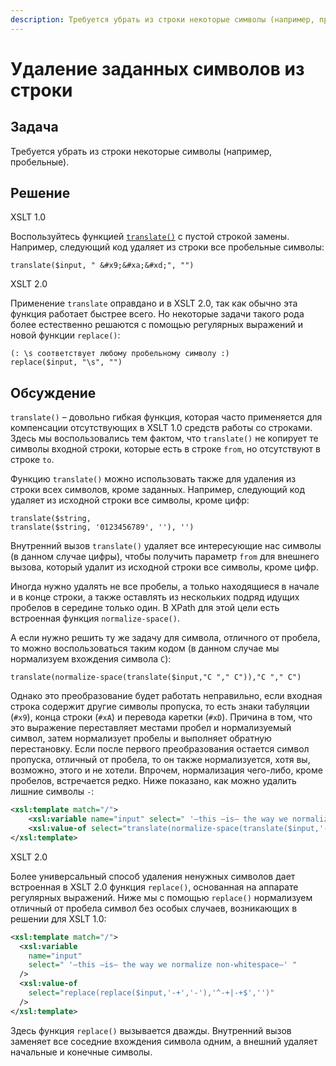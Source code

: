 ```yaml
---
description: Требуется убрать из строки некоторые символы (например, пробельные)
---
```


# Удаление заданных символов из строки

## Задача

Требуется убрать из строки некоторые символы (например, пробельные).

## Решение

XSLT 1.0

Воспользуйтесь функцией [`translate()`](/xpath/translate.md) с пустой строкой замены. Например, следующий код удаляет из строки все пробельные символы:

```
translate($input, " &#x9;&#xa;&#xd;", "")
```

XSLT 2.0

Применение `translate` оправдано и в XSLT 2.0, так как обычно эта функция работает быстрее всего. Но некоторые задачи такого рода более естественно решаются с помощью регулярных выражений и новой функции `replace()`:

```
(: \s соответствует любому пробельному символу :)
replace($input, "\s", "")
```

## Обсуждение

`translate()` – довольно гибкая функция, которая часто применяется для компенсации отсутствующих в XSLT 1.0 средств работы со строками. Здесь мы воспользовались тем фактом, что `translate()` не копирует те символы входной строки, которые есть в строке `from`, но отсутствуют в строке `to`.

Функцию `translate()` можно использовать также для удаления из строки всех символов, кроме заданных. Например, следующий код удаляет из исходной строки все символы, кроме цифр:

```
translate($string,
translate($string, '0123456789', ''), '')
```

Внутренний вызов `translate()` удаляет все интересующие нас символы (в данном случае цифры), чтобы получить параметр `from` для внешнего вызова, который удалит из исходной строки все символы, кроме цифр.

Иногда нужно удалять не все пробелы, а только находящиеся в начале и в конце строки, а также оставлять из нескольких подряд идущих пробелов в середине только один. В XPath для этой цели есть встроенная функция `normalize-space()`.

А если нужно решить ту же задачу для символа, отличного от пробела, то можно воспользоваться таким кодом (в данном случае мы нормализуем вхождения символа `C`):

```
translate(normalize-space(translate($input,"C "," C")),"C "," C")
```

Однако это преобразование будет работать неправильно, если входная строка содержит другие символы пропуска, то есть знаки табуляции (`#x9`), конца строки (`#xA`) и перевода каретки (`#xD`). Причина в том, что это выражение переставляет местами пробел и нормализуемый символ, затем нормализует пробелы и выполняет обратную перестановку. Если после первого преобразования остается символ пропуска, отличный от пробела, то он также нормализуется, хотя вы, возможно, этого и не хотели. Впрочем, нормализация чего-либо, кроме пробелов, встречается редко. Ниже показано, как можно удалить лишние символы `-`:

```xml
<xsl:template match="/">
	<xsl:variable name="input" select=" '—this —is— the way we normalize non-whitespace—' "/>
	<xsl:value-of select="translate(normalize-space(translate($input,'- "," -')),'- "," -')" />
</xsl:template>
```

XSLT 2.0

Более универсальный способ удаления ненужных символов дает встроенная
в XSLT 2.0 функция `replace()`, основанная на аппарате регулярных выражений. Ниже мы с помощью `replace()` нормализуем отличный от пробела символ
без особых случаев, возникающих в решении для XSLT 1.0:

```xml
<xsl:template match="/">
  <xsl:variable
    name="input"
    select=" '—this —is— the way we normalize non-whitespace—' "
  />
  <xsl:value-of
    select="replace(replace($input,'-+','-'),'^-+|-+$','')"
  />
</xsl:template>
```

Здесь функция `replace()` вызывается дважды. Внутренний вызов заменяет все соседние вхождения символа одним, а внешний удаляет начальные и конечные символы.
